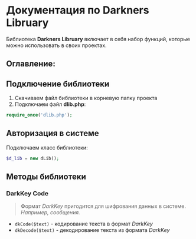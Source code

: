 # Документация по Darkners Libruary

Библиотека **Darkners Libruary** включает в себя набор функций, которые можно использовать в своих проектах. 

## Оглавление:


## Подключение библиотеки
1. Скачиваем файл библиотеки в корневую папку проекта
2. Подключаем файл **dlib.php**:
````php
require_once('dlib.php');
````

## Авторизация в системе
Подключаем класс библиотеки:
````php
$d_lib = new dLib();
````

## Методы библиотеки
### DarkKey Code
> Формат _DarkKey_ пригодится для шифрования данных в системе. _Например, сообщения._
* ```` dkCode($text) ```` - кодирование текста в формат _DarkKey_
* ```` dkDecode($text) ```` - декодирование текста из формата _DarkKey_
